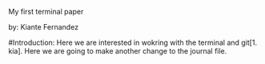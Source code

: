 My first terminal paper

by: Kiante Fernandez

#Introduction:
Here we are interested in wokring with the terminal and git[1. kia]. Here we are going to make
another change to the journal file. 
